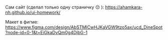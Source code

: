 Сам сайт (сделал только одну страничку 😔 ): https://ahamkara-nh.github.io/ui-homework/

Макет в фигме: https://www.figma.com/design/AbSTMlCwHJKaVGW9tzo5ax/ucd_DineSpot?node-id=0-1&t=EiGkaDvQm0g4DjbG-1
